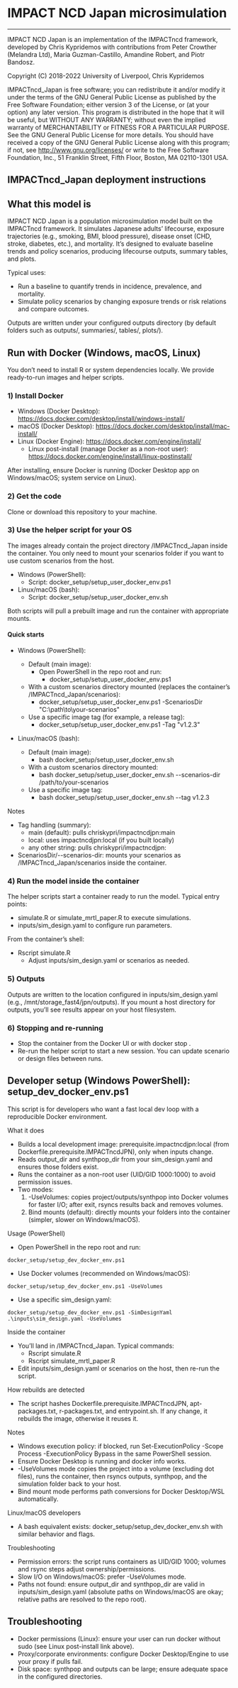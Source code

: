 # IMPACT NCD Japan microsimulation

--------------------------------------------------------------------------------

IMPACT NCD Japan is an implementation of the IMPACTncd framework, developed by Chris
Kypridemos with contributions from Peter Crowther (Melandra Ltd), Maria
Guzman-Castillo, Amandine Robert, and Piotr Bandosz. 

Copyright (C) 2018-2022 University of Liverpool, Chris Kypridemos

IMPACTncd_Japan is free software; you can redistribute it and/or modify it under the
terms of the GNU General Public License as published by the Free Software
Foundation; either version 3 of the License, or (at your option) any later
version. This program is distributed in the hope that it will be useful, but
WITHOUT ANY WARRANTY; without even the implied warranty of MERCHANTABILITY or
FITNESS FOR A PARTICULAR PURPOSE. See the GNU General Public License for more
details. You should have received a copy of the GNU General Public License along
with this program; if not, see <http://www.gnu.org/licenses/> or write to the
Free Software Foundation, Inc., 51 Franklin Street, Fifth Floor, Boston, MA
02110-1301 USA.

## IMPACTncd_Japan deployment instructions


## What this model is

IMPACT NCD Japan is a population microsimulation model built on the IMPACTncd framework. It simulates Japanese adults’ lifecourse, exposure trajectories (e.g., smoking, BMI, blood pressure), disease onset (CHD, stroke, diabetes, etc.), and mortality. It’s designed to evaluate baseline trends and policy scenarios, producing lifecourse outputs, summary tables, and plots.

Typical uses:
- Run a baseline to quantify trends in incidence, prevalence, and mortality.
- Simulate policy scenarios by changing exposure trends or risk relations and compare outcomes.

Outputs are written under your configured outputs directory (by default folders such as outputs/, summaries/, tables/, plots/).

## Run with Docker (Windows, macOS, Linux)

You don’t need to install R or system dependencies locally. We provide ready-to-run images and helper scripts.

### 1) Install Docker

- Windows (Docker Desktop): https://docs.docker.com/desktop/install/windows-install/
- macOS (Docker Desktop): https://docs.docker.com/desktop/install/mac-install/
- Linux (Docker Engine): https://docs.docker.com/engine/install/
	- Linux post-install (manage Docker as a non-root user): https://docs.docker.com/engine/install/linux-postinstall/

After installing, ensure Docker is running (Docker Desktop app on Windows/macOS; system service on Linux).

### 2) Get the code

Clone or download this repository to your machine.

### 3) Use the helper script for your OS

The images already contain the project directory /IMPACTncd_Japan inside the container. You only need to mount your scenarios folder if you want to use custom scenarios from the host.

- Windows (PowerShell):
	- Script: docker_setup/setup_user_docker_env.ps1
- Linux/macOS (bash):
	- Script: docker_setup/setup_user_docker_env.sh

Both scripts will pull a prebuilt image and run the container with appropriate mounts.

#### Quick starts

- Windows (PowerShell):
	- Default (main image):
		- Open PowerShell in the repo root and run:
			- docker_setup/setup_user_docker_env.ps1
	- With a custom scenarios directory mounted (replaces the container’s /IMPACTncd_Japan/scenarios):
		- docker_setup/setup_user_docker_env.ps1 -ScenariosDir "C:\\path\\to\\your-scenarios"
	- Use a specific image tag (for example, a release tag):
		- docker_setup/setup_user_docker_env.ps1 -Tag "v1.2.3"

- Linux/macOS (bash):
	- Default (main image):
		- bash docker_setup/setup_user_docker_env.sh
	- With a custom scenarios directory mounted:
		- bash docker_setup/setup_user_docker_env.sh --scenarios-dir /path/to/your-scenarios
	- Use a specific image tag:
		- bash docker_setup/setup_user_docker_env.sh --tag v1.2.3

Notes
- Tag handling (summary):
	- main (default): pulls chriskypri/impactncdjpn:main
	- local: uses impactncdjpn:local (if you built locally)
	- any other string: pulls chriskypri/impactncdjpn:<tag>
- ScenariosDir/--scenarios-dir: mounts your scenarios as /IMPACTncd_Japan/scenarios inside the container.

### 4) Run the model inside the container

The helper scripts start a container ready to run the model. Typical entry points:
- simulate.R or simulate_mrtl_paper.R to execute simulations.
- inputs/sim_design.yaml to configure run parameters.

From the container’s shell:
- Rscript simulate.R
	- Adjust inputs/sim_design.yaml or scenarios as needed.

### 5) Outputs

Outputs are written to the location configured in inputs/sim_design.yaml (e.g., /mnt/storage_fast4/jpn/outputs). If you mount a host directory for outputs, you’ll see results appear on your host filesystem.

### 6) Stopping and re-running

- Stop the container from the Docker UI or with docker stop <container>.
- Re-run the helper script to start a new session. You can update scenario or design files between runs.

## Developer setup (Windows PowerShell): setup_dev_docker_env.ps1

This script is for developers who want a fast local dev loop with a reproducible Docker environment.

What it does
- Builds a local development image: prerequisite.impactncdjpn:local (from Dockerfile.prerequisite.IMPACTncdJPN), only when inputs change.
- Reads output_dir and synthpop_dir from your sim_design.yaml and ensures those folders exist.
- Runs the container as a non-root user (UID/GID 1000:1000) to avoid permission issues.
- Two modes:
	1) -UseVolumes: copies project/outputs/synthpop into Docker volumes for faster I/O; after exit, rsyncs results back and removes volumes.
	2) Bind mounts (default): directly mounts your folders into the container (simpler, slower on Windows/macOS).

Usage (PowerShell)
- Open PowerShell in the repo root and run:

```
docker_setup/setup_dev_docker_env.ps1
```

- Use Docker volumes (recommended on Windows/macOS):

```
docker_setup/setup_dev_docker_env.ps1 -UseVolumes
```

- Use a specific sim_design.yaml:

```
docker_setup/setup_dev_docker_env.ps1 -SimDesignYaml .\inputs\sim_design.yaml -UseVolumes
```

Inside the container
- You’ll land in /IMPACTncd_Japan. Typical commands:
	- Rscript simulate.R
	- Rscript simulate_mrtl_paper.R
- Edit inputs/sim_design.yaml or scenarios on the host, then re-run the script.

How rebuilds are detected
- The script hashes Dockerfile.prerequisite.IMPACTncdJPN, apt-packages.txt, r-packages.txt, and entrypoint.sh. If any change, it rebuilds the image, otherwise it reuses it.

Notes
- Windows execution policy: if blocked, run Set-ExecutionPolicy -Scope Process -ExecutionPolicy Bypass in the same PowerShell session.
- Ensure Docker Desktop is running and docker info works.
- -UseVolumes mode copies the project into a volume (excluding dot files), runs the container, then rsyncs outputs, synthpop, and the simulation folder back to your host.
- Bind mount mode performs path conversions for Docker Desktop/WSL automatically.

Linux/macOS developers
- A bash equivalent exists: docker_setup/setup_dev_docker_env.sh with similar behavior and flags.

Troubleshooting
- Permission errors: the script runs containers as UID/GID 1000; volumes and rsync steps adjust ownership/permissions.
- Slow I/O on Windows/macOS: prefer -UseVolumes mode.
- Paths not found: ensure output_dir and synthpop_dir are valid in inputs/sim_design.yaml (absolute paths on Windows/macOS are okay; relative paths are resolved to the repo root).

## Troubleshooting

- Docker permissions (Linux): ensure your user can run docker without sudo (see Linux post-install link above).
- Proxy/corporate environments: configure Docker Desktop/Engine to use your proxy if pulls fail.
- Disk space: synthpop and outputs can be large; ensure adequate space in the configured directories.

